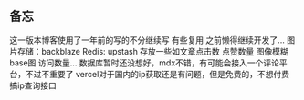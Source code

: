 ## 备忘

这一版本博客使用了一年前的写的不分继续写 有些复用 之前懒得继续开发了...
图片存储：backblaze
Redis: upstash 存放一些如文章点击数 点赞数量 图像模糊base图 访问数量...
数据库暂时还没想好，mdx不错，有可能会接入一个评论平台，不过不重要了
vercel对于国内的ip获取还是有问题，但是免费的，不想付费搞ip查询接口
